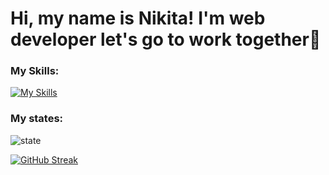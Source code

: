 # Hi, my name is Nikita! I'm web developer let's go to work together👋

### My Skills: 
[![My Skills](https://skillicons.dev/icons?i=html,react,vue,js,jest,css,jquery,mysql,mongodb,nestjs,nodejs,ps,postgres,postman,redux,sass,ts,docker,express,figma&theme=light)](https://skillicons.dev)

### My states:
![state](https://github-readme-stats.vercel.app/api/top-langs?username=trashmarket&show_icons=true&locale=en&layout=compact)

[![GitHub Streak](https://github-readme-streak-stats.herokuapp.com?user=trashmarket&theme=ocean-gradient&hide_border=true&border_radius=18.8)](https://git.io/streak-stats)
